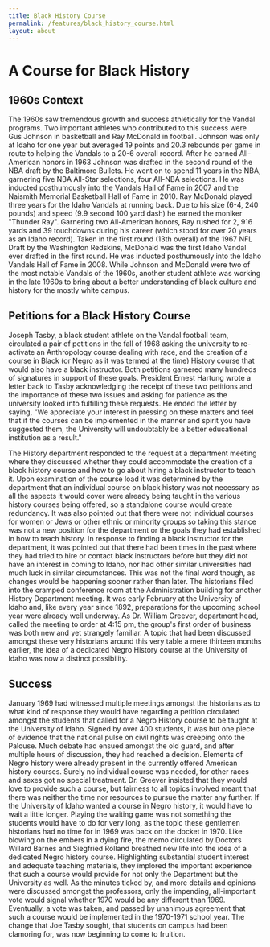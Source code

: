 ```yaml
---
title: Black History Course 
permalink: /features/black_history_course.html
layout: about
---
```


# A Course for Black History

## 1960s Context

The 1960s saw tremendous growth and success athletically for the Vandal programs. Two important athletes who contributed to this success were Gus Johnson in basketball and Ray McDonald in football. Johnson was only at Idaho for one year but averaged 19 points and 20.3 rebounds per game in route to helping the Vandals to a 20-6 overall record. After he earned All-American honors in 1963 Johnson was drafted in the second round of the NBA draft by the Baltimore Bullets. He went on to spend 11 years in the NBA, garnering five NBA All-Star selections, four All-NBA selections. He was inducted posthumously into the Vandals Hall of Fame in 2007 and the Naismith Memorial Basketball Hall of Fame in 2010.  Ray McDonald played three years for the Idaho Vandals at running back. Due to his size (6-4, 240 pounds) and speed (9.9 second 100 yard dash) he earned the moniker "Thunder Ray".  Garnering two All-American honors, Ray rushed for 2, 916 yards and 39 touchdowns during his career (which stood for over 20 years as an Idaho record). Taken in the first round (13th overall) of the 1967 NFL Draft by the Washington Redskins, McDonald was the first Idaho Vandal ever drafted in the first round. He was inducted posthumously into the Idaho Vandals Hall of Fame in 2008.  While Johnson and McDonald were two of the most notable Vandals of the 1960s, another student athlete was working in the late 1960s to bring about a better understanding of black culture and history for the mostly white campus. 

## Petitions for a Black History Course 

Joseph Tasby, a black student athlete on the Vandal football team, circulated a pair of petitions in the fall of 1968 asking the university to re-activate an Anthropology course dealing with race, and the creation of a course in Black (or Negro as it was termed at the time) History course that would also have a black instructor. Both petitions garnered many hundreds of signatures in support of these goals.  President Ernest Hartung wrote a letter back to Tasby acknowledging the receipt of these two petitions and the importance of these two issues and asking for patience as the university looked into fulfilling these requests.  He ended the letter by saying, "We appreciate your interest in pressing on these matters and feel that if the courses can be implemented in the manner and spirit you have suggested them, the University will undoubtably be a better educational institution as a result."   

The History department responded to the request at a department meeting where they discussed whether they could accommodate the creation of a black history course and how to go about hiring a black instructor to teach it. Upon examination of the course load it was determined by the department that an individual course on black history was not necessary as all the aspects it would cover were already being taught in the various history courses being offered, so a standalone course would create redundancy. It was also pointed out that there were not individual courses for women or Jews or other ethnic or minority groups so taking this stance was not a new position for the department or the goals they had established in how to teach history. In response to finding a black instructor for the department, it was pointed out that there had been times in the past where they had tried to hire or contact black instructors before but they did not have an interest in coming to Idaho, nor had other similar universities had much luck in similar circumstances.  This was not the final word though, as changes would be happening sooner rather than later. 
The historians filed into the cramped conference room at the Administration building for another History Department meeting. It was early February at the University of Idaho and, like every year since 1892, preparations for the upcoming school year were already well underway. As Dr. William Greever, department head, called the meeting to order at 4:15 pm, the group's first order of business was both new and yet strangely familiar.  A topic that had been discussed amongst these very historians around this very table a mere thirteen months earlier, the idea of a dedicated Negro History course at the University of Idaho was now a distinct possibility.

## Success 

January 1969 had witnessed multiple meetings amongst the historians as to what kind of response they would have regarding a petition circulated amongst the students that called for a Negro History course to be taught at the University of Idaho. Signed by over 400 students, it was but one piece of evidence that the national pulse on civil rights was creeping onto the Palouse.  Much debate had ensued amongst the old guard, and after multiple hours of discussion, they had reached a decision. Elements of Negro history were already present in the currently offered American history courses. Surely no individual course was needed, for other races and sexes got no special treatment. Dr. Greever insisted that they would love to provide such a course, but fairness to all topics involved meant that there was neither the time nor resources to pursue the matter any further.  If the University of Idaho wanted a course in Negro history, it would have to wait a little longer.
Playing the waiting game was not something the students would have to do for very long, as the topic these gentlemen historians had no time for in 1969 was back on the docket in 1970. Like blowing on the embers in a dying fire, the memo circulated by Doctors Willard Barnes and Siegfried Rolland breathed new life into the idea of a dedicated Negro history course.  Highlighting substantial student interest and adequate teaching materials, they implored the important experience that such a course would provide for not only the Department but the University as well. As the minutes ticked by, and more details and opinions were discussed amongst the professors, only the impending, all-important vote would signal whether 1970 would be any different than 1969. Eventually, a vote was taken, and passed by unanimous agreement that such a course would be implemented in the 1970-1971 school year.  The change that Joe Tasby sought, that students on campus had been clamoring for, was now beginning to come to fruition.
